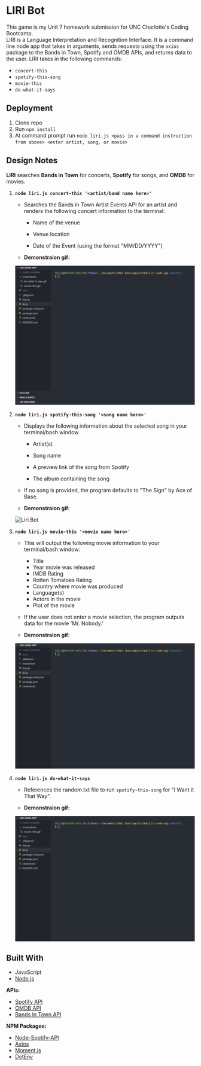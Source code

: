 # LIRI Bot

This game is my Unit 7 homework submission for UNC Charlotte's Coding Bootcamp.  
LIRI is a Language Interpretation and Recognition Interface. It is a command line node app that takes in arguments, sends requests
using the `axios` package to the Bands in Town, Spotify and OMDB APIs, and returns data to the user. LIRI takes in the following commands: 

   * `concert-this`
   * `spotify-this-song`
   * `movie-this`
   * `do-what-it-says`
   
   
## Deployment

1. Clone repo
2. Run `npm install`
3. At command prompt run `node liri.js <pass in a command instruction from above> <enter artist, song, or movie>`

   
## Design Notes

**LIRI** searches **Bands in Town** for concerts, **Spotify** for songs, and **OMDB** for movies.

1. **`node liri.js concert-this '<artist/band name here>'`**

   * Searches the Bands in Town Artist Events API for an artist and renders the following concert information to the terminal:

     * Name of the venue

     * Venue location

     * Date of the Event (using the format "MM/DD/YYYY")
     
    * **Demonstraion gif:**
   
   ![Liri Bot](screenshots/concert-this.gif "concert-this.gif")
 

2. **`node liri.js spotify-this-song '<song name here>'`**

   * Displays the following information about the selected song in your terminal/bash window

     * Artist(s)

     * Song name

     * A preview link of the song from Spotify

     * The album containing the song

   * If no song is provided, the program defaults to "The Sign" by Ace of Base.
   
   * **Demonstraion gif:**
   
   ![Liri Bot](screenshots/spotify-this-song.gif "spotify-this-song.gif")


3. **`node liri.js movie-this '<movie name here>'`**

   * This will output the following movie information to your terminal/bash window:

       * Title
       * Year movie was released
       * IMDB Rating
       * Rotten Tomatoes Rating
       * Country where movie was produced
       * Language(s)
       * Actors in the movie
       * Plot of the movie
      

   * If the user does not enter a movie selection, the program outputs data for the movie 'Mr. Nobody.'
   
   * **Demonstraion gif:**
   
   ![Liri Bot](screenshots/movie-this.gif "movie-this.gif")
   

4. **`node liri.js do-what-it-says`**

     * References the random.txt file to run `spotify-this-song` for "I Want it That Way".
     
     * **Demonstraion gif:**
   
   ![Liri Bot](screenshots/do-what-it-says.gif "do-what-it-says.gif")

     

## Built With

* JavaScript
* [Node.js](https://nodejs.org/en/docs/)

**APIs:**

  * [Spotify API](https://developer.spotify.com/)
  * [OMDB API](http://www.omdbapi.com) 
  * [Bands In Town API](http://www.artists.bandsintown.com/bandsintown-api)

**NPM Packages:**

  * [Node-Spotify-API](https://www.npmjs.com/package/node-spotify-api)
  * [Axios](https://www.npmjs.com/package/axios)
  * [Moment.js](https://www.npmjs.com/package/moment)
  * [DotEnv](https://www.npmjs.com/package/dotenv)
  
